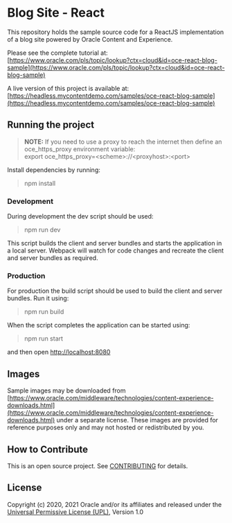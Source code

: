 # Blog Site - React
This repository holds the sample source code for a ReactJS implementation of a blog site powered by Oracle Content and Experience.

Please see the complete tutorial at:
[https://www.oracle.com/pls/topic/lookup?ctx=cloud&id=oce-react-blog-sample](https://www.oracle.com/pls/topic/lookup?ctx=cloud&id=oce-react-blog-sample)

A live version of this project is available at:
[https://headless.mycontentdemo.com/samples/oce-react-blog-sample](https://headless.mycontentdemo.com/samples/oce-react-blog-sample)

## Running the project 
> **NOTE:** If you need to use a proxy to reach the internet then define an oce_https_proxy environment variable:  
> export oce_https_proxy=\<scheme\>://\<proxyhost\>:\<port\>

Install dependencies by running: 
> npm install

### Development
During development the dev script should be used: 
> npm run dev

This script builds the client and server bundles and starts the application in a local server. Webpack will watch for code changes and recreate the client and server bundles as required.

### Production
For production the build script should be used to build the client and server bundles. Run it using: 
> npm run build

When the script completes the application can be started using: 
> npm run start

and then open [http://localhost:8080](http://localhost:8080)

## Images
Sample images may be downloaded from [https://www.oracle.com/middleware/technologies/content-experience-downloads.html](https://www.oracle.com/middleware/technologies/content-experience-downloads.html) under a separate license.  These images are provided for reference purposes only and may not hosted or redistributed by you.

## How to Contribute
This is an open source project. See [CONTRIBUTING](https://github.com/oracle/oce-react-blog-sample/blob/main/CONTRIBUTING.md) for details.

## License
Copyright (c) 2020, 2021 Oracle and/or its affiliates and released under the 
[Universal Permissive License (UPL)](https://oss.oracle.com/licenses/upl/), Version 1.0
